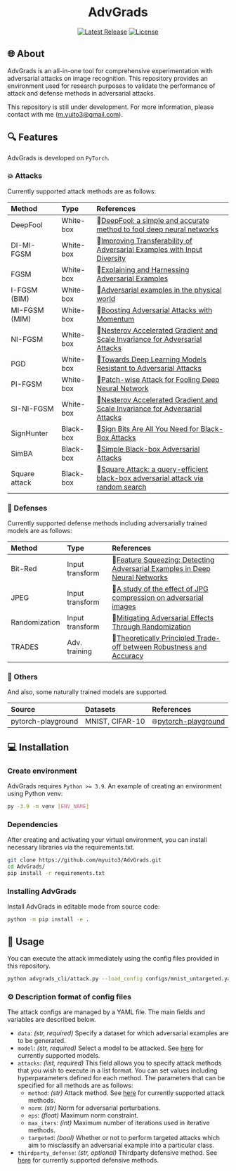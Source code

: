 <div align="center">

# AdvGrads

[![Latest Release](https://img.shields.io/github/release/myuito3/AdvGrads.svg?&color=blue)](https://github.com/myuito3/AdvGrads/releases)
[![License](https://img.shields.io/badge/License-Apache_2.0-green.svg)](https://github.com/myuito3/AdvGrads/blob/master/LICENSE)

</div>

## 🌐 About
AdvGrads is an all-in-one tool for comprehensive experimentation with adversarial attacks on image recognition. This repository provides an environment used for research purposes to validate the performance of attack and defense methods in adversarial attacks.

This repository is still under development. For more information, please contact with me (m.yuito3@gmail.com).

## 🔍 Features
AdvGrads is developed on `PyTorch`.

### 💥 Attacks
Currently supported attack methods are as follows:

| Method              | Type                | References          |
| :------------------ | :------------------ | :------------------ |
| DeepFool            | White-box           | 📃[DeepFool: a simple and accurate method to fool deep neural networks](https://arxiv.org/abs/1511.04599) |
| DI-MI-FGSM          | White-box           | 📃[Improving Transferability of Adversarial Examples with Input Diversity](https://arxiv.org/abs/1803.06978) |
| FGSM                | White-box           | 📃[Explaining and Harnessing Adversarial Examples](https://arxiv.org/abs/1412.6572) |
| I-FGSM (BIM)        | White-box           | 📃[Adversarial examples in the physical world](https://arxiv.org/abs/1607.02533) |
| MI-FGSM (MIM)       | White-box           | 📃[Boosting Adversarial Attacks with Momentum](https://arxiv.org/abs/1710.06081) |
| NI-FGSM             | White-box           | 📃[Nesterov Accelerated Gradient and Scale Invariance for Adversarial Attacks](https://arxiv.org/abs/1908.06281) |
| PGD                 | White-box           | 📃[Towards Deep Learning Models Resistant to Adversarial Attacks](https://arxiv.org/abs/1706.06083) |
| PI-FGSM             | White-box           | 📃[Patch-wise Attack for Fooling Deep Neural Network](https://arxiv.org/abs/2007.06765) |
| SI-NI-FGSM          | White-box           | 📃[Nesterov Accelerated Gradient and Scale Invariance for Adversarial Attacks](https://arxiv.org/abs/1908.06281) |
| SignHunter          | Black-box           | 📃[Sign Bits Are All You Need for Black-Box Attacks](https://openreview.net/forum?id=SygW0TEFwH) |
| SimBA               | Black-box           | 📃[Simple Black-box Adversarial Attacks](https://arxiv.org/abs/1905.07121) |
| Square attack       | Black-box           | 📃[Square Attack: a query-efficient black-box adversarial attack via random search](https://arxiv.org/abs/1912.00049) |

### 💠 Defenses
Currently supported defense methods including adversarially trained models are as follows:

| Method              | Type                | References          |
| :------------------ | :------------------ | :------------------ |
| Bit-Red             | Input transform     | 📃[Feature Squeezing: Detecting Adversarial Examples in Deep Neural Networks](https://arxiv.org/abs/1704.01155) |
| JPEG                | Input transform     | 📃[A study of the effect of JPG compression on adversarial images](https://arxiv.org/abs/1608.00853) |
| Randomization       | Input transform     | 📃[Mitigating Adversarial Effects Through Randomization](https://arxiv.org/abs/1711.01991) |
| TRADES              | Adv. training       | 📃[Theoretically Principled Trade-off between Robustness and Accuracy](https://arxiv.org/abs/1901.08573) |

### 🧩 Others
And also, some naturally trained models are supported.

| Source              | Datasets            | References          |
| :------------------ | :------------------ | :------------------ |
| pytorch-playground  | MNIST, CIFAR-10     | 🌐[pytorch-playground](https://github.com/aaron-xichen/pytorch-playground) |

## 💻 Installation

### Create environment
AdvGrads requires `Python >= 3.9`. An example of creating an environment using Python venv:
```bash
py -3.9 -m venv [ENV_NAME]
```

### Dependencies
After creating and activating your virtual environment, you can install necessary libraries via the requirements.txt.

```bash
git clone https://github.com/myuito3/AdvGrads.git
cd AdvGrads/
pip install -r requirements.txt
```

### Installing AdvGrads
Install AdvGrads in editable mode from source code:

```bash
python -m pip install -e .
```

## 🚀 Usage
You can execute the attack immediately using the config files provided in this repository.

```bash
python advgrads_cli/attack.py --load_config configs/mnist_untargeted.yaml
```

### ⚙ Description format of config files
The attack configs are managed by a YAML file. The main fields and variables are described below.

- `data`: _(str, required)_ Specify a dataset for which adversarial examples are to be generated.
- `model`: _(str, required)_ Select a model to be attacked. See [here](https://github.com/myuito3/AdvGrads/blob/main/advgrads/models/__init__.py) for currently supported models.
- `attacks`: _(list, required)_ This field allows you to specify attack methods that you wish to execute in a list format. You can set values including hyperparameters defined for each method. The parameters that can be specified for all methods are as follows:
  - `method`: _(str)_ Attack method. See [here](https://github.com/myuito3/AdvGrads/blob/main/advgrads/adversarial/__init__.py) for currently supported attack methods.
  - `norm`: _(str)_ Norm for adversarial perturbations.
  - `eps`: _(float)_ Maximum norm constraint.
  - `max_iters`: _(int)_ Maximum number of iterations used in iterative methods.
  - `targeted`: _(bool)_ Whether or not to perform targeted attacks which aim to misclassify an adversarial example into a particular class.
- `thirdparty_defense`: _(str, optional)_ Thirdparty defensive method. See [here](https://github.com/myuito3/AdvGrads/blob/main/advgrads/adversarial/__init__.py) for currently supported defensive methods.

